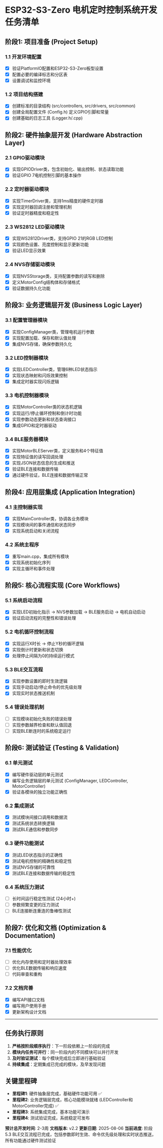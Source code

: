 # ESP32-S3-Zero 电机定时控制系统开发任务清单

## 阶段1: 项目准备 (Project Setup)

### 1.1 开发环境配置
- [x] 验证PlatformIO配置和ESP32-S3-Zero板型设置
- [x] 配置必要的编译标志和分区表
- [x] 设置调试和监控环境

### 1.2 项目结构搭建
- [x] 创建标准的目录结构 (src/controllers, src/drivers, src/common)
- [x] 创建全局配置文件 (Config.h) 定义GPIO引脚和常量
- [x] 创建基础的日志工具 (Logger.h/.cpp)

## 阶段2: 硬件抽象层开发 (Hardware Abstraction Layer)

### 2.1 GPIO驱动模块
- [x] 实现GPIODriver类，包含初始化、输出控制、状态读取功能
- [x] 验证GPIO 7电机控制引脚的基本操作

### 2.2 定时器驱动模块
- [x] 实现TimerDriver类，支持1ms精度的硬件定时器
- [x] 实现定时器回调注册和管理机制
- [x] 验证定时器精度和稳定性

### 2.3 WS2812 LED驱动模块
- [x] 实现WS2812Driver类，支持GPIO 21的RGB LED控制
- [x] 实现颜色设置、亮度控制和显示更新功能
- [x] 验证LED显示效果

### 2.4 NVS存储驱动模块
- [x] 实现NVSStorage类，支持配置参数的读写和删除
- [x] 定义MotorConfig结构体和存储格式
- [x] 验证数据持久化功能

## 阶段3: 业务逻辑层开发 (Business Logic Layer)

### 3.1 配置管理器模块
- [x] 实现ConfigManager类，管理电机运行参数
- [x] 实现配置加载、保存和默认值处理
- [x] 集成NVS存储，确保参数持久化

### 3.2 LED控制器模块
- [x] 实现LEDController类，管理6种LED状态指示
- [x] 实现状态映射和闪烁效果控制
- [x] 集成定时器实现闪烁逻辑

### 3.3 电机控制器模块
- [x] 实现MotorController类的状态机逻辑
- [x] 实现运行/停止循环控制和倒计时功能
- [x] 实现参数动态更新和状态查询接口
- [x] 集成GPIO和定时器驱动

### 3.4 BLE服务器模块
- [x] 实现MotorBLEServer类，定义服务和4个特征值
- [x] 实现特征值的读写回调处理
- [x] 实现JSON状态信息的生成和推送
- [x] 验证BLE连接和数据传输
- [x] 通过硬件验证，BLE连接和数据传输正常

## 阶段4: 应用层集成 (Application Integration)

### 4.1 主控制器实现
- [x] 实现MainController类，协调各业务模块
- [x] 实现模块间的事件通信和状态同步
- [x] 实现系统启动和关闭流程

### 4.2 系统主程序
- [x] 重写main.cpp，集成所有模块
- [x] 实现系统初始化序列
- [x] 实现主循环和事件处理

## 阶段5: 核心流程实现 (Core Workflows)

### 5.1 系统启动流程
- [x] 实现LED初始化指示 → NVS参数加载 → BLE服务启动 → 电机自动启动
- [x] 验证启动流程的完整性和错误处理

### 5.2 电机循环控制流程
- [x] 实现运行X时长 → 停止Y秒的循环逻辑
- [x] 实现倒计时更新和状态切换
- [x] 处理停止间隔为0的持续运行模式

### 5.3 BLE交互流程
- [x] 实现参数设置的即时生效逻辑
- [x] 实现手动启动/停止命令的优先级处理
- [x] 实现实时状态推送机制

### 5.4 错误处理机制
- [ ] 实现模块初始化失败的错误处理
- [ ] 实现参数越界检查和默认值回退
- [ ] 实现BLE断连时的系统稳定运行

## 阶段6: 测试验证 (Testing & Validation)

### 6.1 单元测试
- [x] 编写硬件驱动层的单元测试
- [x] 编写业务逻辑层的单元测试 (ConfigManager, LEDController, MotorController)
- [x] 验证各模块的独立功能正确性

### 6.2 集成测试
- [x] 测试模块间接口调用和数据流
- [x] 测试系统状态转换逻辑
- [x] 测试BLE通信和参数同步

### 6.3 硬件功能测试
- [x] 测试LED状态指示的正确性
- [x] 测试电机控制的精确性和稳定性
- [x] 测试NVS存储的可靠性
- [x] 测试BLE连接和数据传输的稳定性

### 6.4 系统压力测试
- [ ] 长时间运行稳定性测试 (24小时+)
- [ ] 参数频繁变更的压力测试
- [ ] BLE连接断连重连的鲁棒性测试

## 阶段7: 优化和文档 (Optimization & Documentation)

### 7.1 性能优化
- [ ] 优化内存使用和定时器处理效率
- [ ] 优化BLE数据传输和响应速度
- [ ] 代码审查和重构

### 7.2 文档完善
- [x] 编写API接口文档
- [x] 编写用户使用手册
- [x] 更新架构设计文档

---

## 任务执行原则

1. **严格按阶段顺序执行**：下一阶段依赖上一阶段的完成
2. **模块内任务可并行**：同一阶段内的不同模块可以并行开发
3. **及时验证测试**：每个模块完成后立即进行基础验证
4. **持续集成**：定期集成已完成的模块，及早发现问题

## 关键里程碑

- **里程碑1**: 硬件抽象层完成，基础硬件功能可用 ✅
- **里程碑2**: 业务逻辑层完成，核心功能模块就绪 (LEDController和MotorController完成) ✅
- **里程碑3**: 系统集成完成，基本功能可演示
- **里程碑4**: 测试验证完成，系统稳定可发布

**预计总开发时间**: 2-3周
**文档版本**: v2.2
**更新日期**: 2025-08-06
**当前进度**: 阶段5.3 BLE交互流程已完成，包括参数即时生效、命令优先级处理和实时状态推送，所有功能通过硬件测试验证